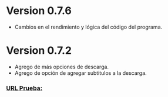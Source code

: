 # Version 0.7.6
- Cambios en el rendimiento y lógica del código del programa.

# Version 0.7.2
- Agrego de más opciones de descarga.
- Agrego de opción de agregar subtitulos a la descarga.


### [URL Prueba:](https://www.youtube.com/watch?v=_27eD49ePQE)